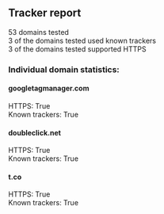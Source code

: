 ## Tracker report
53 domains tested <br>
3 of the domains tested used known trackers <br>
3 of the domains tested supported HTTPS <br>


### Individual domain statistics: 


#### googletagmanager.com
HTTPS: True
<br>Known trackers: True


#### doubleclick.net
HTTPS: True
<br>Known trackers: True


#### t.co
HTTPS: True
<br>Known trackers: True